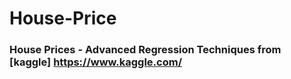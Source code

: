 # House-Price
### House Prices - Advanced Regression Techniques from [kaggle] https://www.kaggle.com/
